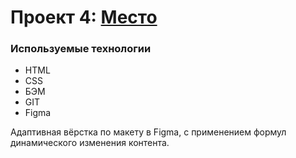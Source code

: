# Проект 4: [Место](https://yarpiano.github.io/mesto/index.html "Место")
### Используемые технологии
* HTML
* CSS
* БЭМ
* GIT
* Figma

Адаптивная вёрстка по макету в Figma, с применением формул динамического изменения контента.



